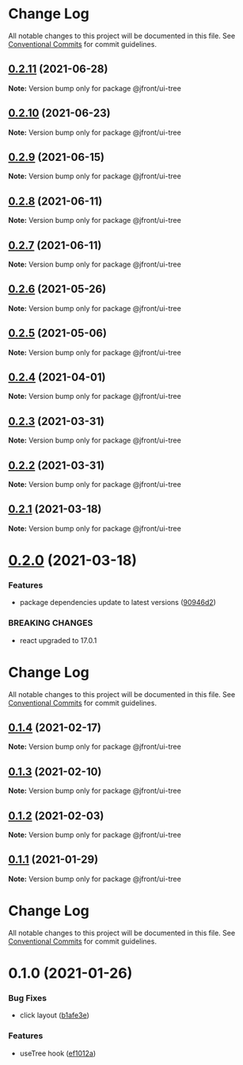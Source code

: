 # Change Log

All notable changes to this project will be documented in this file. See
[Conventional Commits](https://conventionalcommits.org) for commit guidelines.

## [0.2.11](https://github.com/Jepria/jfront-ui/compare/@jfront/ui-tree@0.2.10...@jfront/ui-tree@0.2.11) (2021-06-28)

**Note:** Version bump only for package @jfront/ui-tree

## [0.2.10](https://github.com/Jepria/jfront-ui/compare/@jfront/ui-tree@0.2.9...@jfront/ui-tree@0.2.10) (2021-06-23)

**Note:** Version bump only for package @jfront/ui-tree

## [0.2.9](https://github.com/Jepria/jfront-ui/compare/@jfront/ui-tree@0.2.8...@jfront/ui-tree@0.2.9) (2021-06-15)

**Note:** Version bump only for package @jfront/ui-tree

## [0.2.8](https://github.com/Jepria/jfront-ui/compare/@jfront/ui-tree@0.2.7...@jfront/ui-tree@0.2.8) (2021-06-11)

**Note:** Version bump only for package @jfront/ui-tree

## [0.2.7](https://github.com/Jepria/jfront-ui/compare/@jfront/ui-tree@0.2.6...@jfront/ui-tree@0.2.7) (2021-06-11)

**Note:** Version bump only for package @jfront/ui-tree

## [0.2.6](https://github.com/Jepria/jfront-ui/compare/@jfront/ui-tree@0.2.5...@jfront/ui-tree@0.2.6) (2021-05-26)

**Note:** Version bump only for package @jfront/ui-tree

## [0.2.5](https://github.com/Jepria/jfront-ui/compare/@jfront/ui-tree@0.2.4...@jfront/ui-tree@0.2.5) (2021-05-06)

**Note:** Version bump only for package @jfront/ui-tree

## [0.2.4](https://github.com/Jepria/jfront-ui/compare/@jfront/ui-tree@0.2.3...@jfront/ui-tree@0.2.4) (2021-04-01)

**Note:** Version bump only for package @jfront/ui-tree

## [0.2.3](https://github.com/Jepria/jfront-ui/compare/@jfront/ui-tree@0.2.2...@jfront/ui-tree@0.2.3) (2021-03-31)

**Note:** Version bump only for package @jfront/ui-tree

## [0.2.2](https://github.com/Jepria/jfront-ui/compare/@jfront/ui-tree@0.2.1...@jfront/ui-tree@0.2.2) (2021-03-31)

**Note:** Version bump only for package @jfront/ui-tree

## [0.2.1](https://github.com/Jepria/jfront-ui/compare/@jfront/ui-tree@0.2.0...@jfront/ui-tree@0.2.1) (2021-03-18)

**Note:** Version bump only for package @jfront/ui-tree

# [0.2.0](https://github.com/Jepria/jfront-ui/compare/@jfront/ui-tree@0.1.4...@jfront/ui-tree@0.2.0) (2021-03-18)

### Features

- package dependencies update to latest versions
  ([90946d2](https://github.com/Jepria/jfront-ui/commit/90946d25fcb08fc77e4b143567963682f8ff3d2b))

### BREAKING CHANGES

- react upgraded to 17.0.1

# Change Log

All notable changes to this project will be documented in this file. See
[Conventional Commits](https://conventionalcommits.org) for commit guidelines.

## [0.1.4](https://github.com/Jepria/jfront-ui/compare/@jfront/ui-tree@0.1.3...@jfront/ui-tree@0.1.4) (2021-02-17)

**Note:** Version bump only for package @jfront/ui-tree

## [0.1.3](https://github.com/Jepria/jfront-ui/compare/@jfront/ui-tree@0.1.2...@jfront/ui-tree@0.1.3) (2021-02-10)

**Note:** Version bump only for package @jfront/ui-tree

## [0.1.2](https://github.com/Jepria/jfront-ui/compare/@jfront/ui-tree@0.1.1...@jfront/ui-tree@0.1.2) (2021-02-03)

**Note:** Version bump only for package @jfront/ui-tree

## [0.1.1](https://github.com/Jepria/jfront-ui/compare/@jfront/ui-tree@0.1.0...@jfront/ui-tree@0.1.1) (2021-01-29)

**Note:** Version bump only for package @jfront/ui-tree

# Change Log

All notable changes to this project will be documented in this file. See
[Conventional Commits](https://conventionalcommits.org) for commit guidelines.

# 0.1.0 (2021-01-26)

### Bug Fixes

- click layout
  ([b1afe3e](https://github.com/Jepria/jfront-ui/commit/b1afe3e0f8f3c18eba9f62c859b6979423d65159))

### Features

- useTree hook
  ([ef1012a](https://github.com/Jepria/jfront-ui/commit/ef1012af5ef8d97ae968b37dcac86562dd24c55f))
